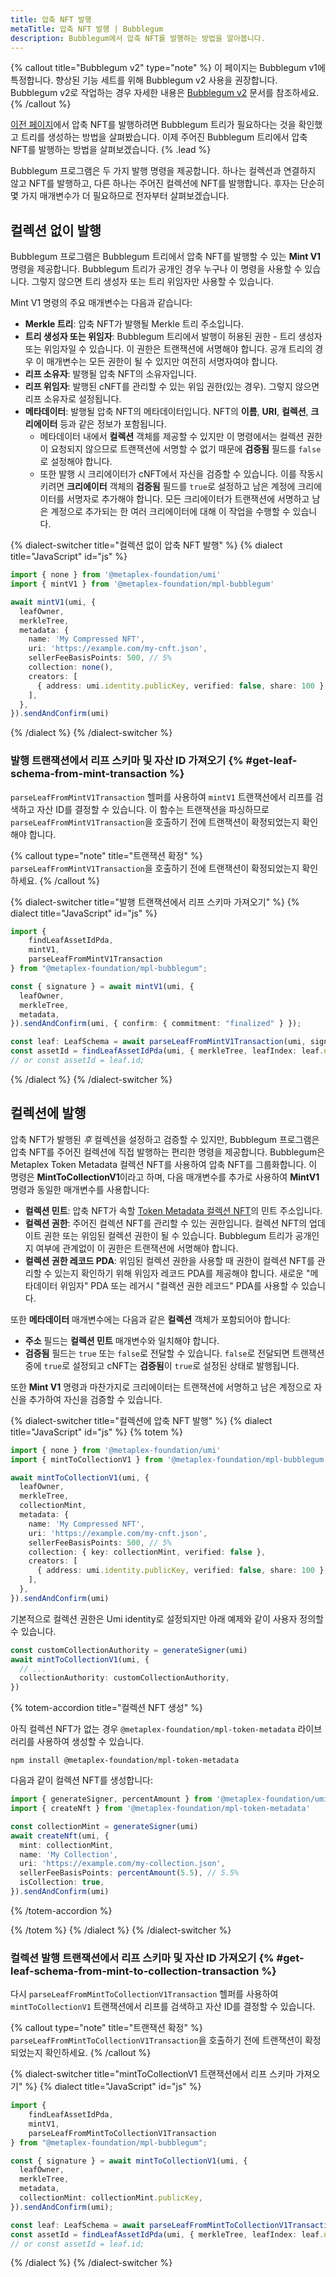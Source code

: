 ```yaml
---
title: 압축 NFT 발행
metaTitle: 압축 NFT 발행 | Bubblegum
description: Bubblegum에서 압축 NFT를 발행하는 방법을 알아봅니다.
---
```

{% callout title="Bubblegum v2" type="note" %}
이 페이지는 Bubblegum v1에 특정합니다. 향상된 기능 세트를 위해 Bubblegum v2 사용을 권장합니다. Bubblegum v2로 작업하는 경우 자세한 내용은 [Bubblegum v2](/bubblegum-v2/mint-cnfts) 문서를 참조하세요.
{% /callout %}

[이전 페이지](/bubblegum/create-trees)에서 압축 NFT를 발행하려면 Bubblegum 트리가 필요하다는 것을 확인했고 트리를 생성하는 방법을 살펴봤습니다. 이제 주어진 Bubblegum 트리에서 압축 NFT를 발행하는 방법을 살펴보겠습니다. {% .lead %}

Bubblegum 프로그램은 두 가지 발행 명령을 제공합니다. 하나는 컬렉션과 연결하지 않고 NFT를 발행하고, 다른 하나는 주어진 컬렉션에 NFT를 발행합니다. 후자는 단순히 몇 가지 매개변수가 더 필요하므로 전자부터 살펴보겠습니다.

## 컬렉션 없이 발행

Bubblegum 프로그램은 Bubblegum 트리에서 압축 NFT를 발행할 수 있는 **Mint V1** 명령을 제공합니다. Bubblegum 트리가 공개인 경우 누구나 이 명령을 사용할 수 있습니다. 그렇지 않으면 트리 생성자 또는 트리 위임자만 사용할 수 있습니다.

Mint V1 명령의 주요 매개변수는 다음과 같습니다:

- **Merkle 트리**: 압축 NFT가 발행될 Merkle 트리 주소입니다.
- **트리 생성자 또는 위임자**: Bubblegum 트리에서 발행이 허용된 권한 - 트리 생성자 또는 위임자일 수 있습니다. 이 권한은 트랜잭션에 서명해야 합니다. 공개 트리의 경우 이 매개변수는 모든 권한이 될 수 있지만 여전히 서명자여야 합니다.
- **리프 소유자**: 발행될 압축 NFT의 소유자입니다.
- **리프 위임자**: 발행된 cNFT를 관리할 수 있는 위임 권한(있는 경우). 그렇지 않으면 리프 소유자로 설정됩니다.
- **메타데이터**: 발행될 압축 NFT의 메타데이터입니다. NFT의 **이름**, **URI**, **컬렉션**, **크리에이터** 등과 같은 정보가 포함됩니다.
  - 메타데이터 내에서 **컬렉션** 객체를 제공할 수 있지만 이 명령에서는 컬렉션 권한이 요청되지 않으므로 트랜잭션에 서명할 수 없기 때문에 **검증됨** 필드를 `false`로 설정해야 합니다.
  - 또한 발행 시 크리에이터가 cNFT에서 자신을 검증할 수 있습니다. 이를 작동시키려면 **크리에이터** 객체의 **검증됨** 필드를 `true`로 설정하고 남은 계정에 크리에이터를 서명자로 추가해야 합니다. 모든 크리에이터가 트랜잭션에 서명하고 남은 계정으로 추가되는 한 여러 크리에이터에 대해 이 작업을 수행할 수 있습니다.

{% dialect-switcher title="컬렉션 없이 압축 NFT 발행" %}
{% dialect title="JavaScript" id="js" %}

```ts
import { none } from '@metaplex-foundation/umi'
import { mintV1 } from '@metaplex-foundation/mpl-bubblegum'

await mintV1(umi, {
  leafOwner,
  merkleTree,
  metadata: {
    name: 'My Compressed NFT',
    uri: 'https://example.com/my-cnft.json',
    sellerFeeBasisPoints: 500, // 5%
    collection: none(),
    creators: [
      { address: umi.identity.publicKey, verified: false, share: 100 },
    ],
  },
}).sendAndConfirm(umi)
```

{% /dialect %}
{% /dialect-switcher %}

### 발행 트랜잭션에서 리프 스키마 및 자산 ID 가져오기 {% #get-leaf-schema-from-mint-transaction %}

`parseLeafFromMintV1Transaction` 헬퍼를 사용하여 `mintV1` 트랜잭션에서 리프를 검색하고 자산 ID를 결정할 수 있습니다. 이 함수는 트랜잭션을 파싱하므로 `parseLeafFromMintV1Transaction`을 호출하기 전에 트랜잭션이 확정되었는지 확인해야 합니다.

{% callout type="note" title="트랜잭션 확정" %}
`parseLeafFromMintV1Transaction`을 호출하기 전에 트랜잭션이 확정되었는지 확인하세요.
{% /callout %}

{% dialect-switcher title="발행 트랜잭션에서 리프 스키마 가져오기" %}
{% dialect title="JavaScript" id="js" %}

```ts
import {
    findLeafAssetIdPda,
    mintV1,
    parseLeafFromMintV1Transaction
} from "@metaplex-foundation/mpl-bubblegum";

const { signature } = await mintV1(umi, {
  leafOwner,
  merkleTree,
  metadata,
}).sendAndConfirm(umi, { confirm: { commitment: "finalized" } });

const leaf: LeafSchema = await parseLeafFromMintV1Transaction(umi, signature);
const assetId = findLeafAssetIdPda(umi, { merkleTree, leafIndex: leaf.nonce });
// or const assetId = leaf.id;
```

{% /dialect %}
{% /dialect-switcher %}

## 컬렉션에 발행

압축 NFT가 발행된 _후_ 컬렉션을 설정하고 검증할 수 있지만, Bubblegum 프로그램은 압축 NFT를 주어진 컬렉션에 직접 발행하는 편리한 명령을 제공합니다. Bubblegum은 Metaplex Token Metadata 컬렉션 NFT를 사용하여 압축 NFT를 그룹화합니다. 이 명령은 **MintToCollectionV1**이라고 하며, 다음 매개변수를 추가로 사용하여 **MintV1** 명령과 동일한 매개변수를 사용합니다:

- **컬렉션 민트**: 압축 NFT가 속할 [Token Metadata 컬렉션 NFT](https://developers.metaplex.com/token-metadata/collections#creating-collection-nfts)의 민트 주소입니다.
- **컬렉션 권한**: 주어진 컬렉션 NFT를 관리할 수 있는 권한입니다. 컬렉션 NFT의 업데이트 권한 또는 위임된 컬렉션 권한이 될 수 있습니다. Bubblegum 트리가 공개인지 여부에 관계없이 이 권한은 트랜잭션에 서명해야 합니다.
- **컬렉션 권한 레코드 PDA**: 위임된 컬렉션 권한을 사용할 때 권한이 컬렉션 NFT를 관리할 수 있는지 확인하기 위해 위임자 레코드 PDA를 제공해야 합니다. 새로운 "메타데이터 위임자" PDA 또는 레거시 "컬렉션 권한 레코드" PDA를 사용할 수 있습니다.

또한 **메타데이터** 매개변수에는 다음과 같은 **컬렉션** 객체가 포함되어야 합니다:

- **주소** 필드는 **컬렉션 민트** 매개변수와 일치해야 합니다.
- **검증됨** 필드는 `true` 또는 `false`로 전달할 수 있습니다. `false`로 전달되면 트랜잭션 중에 `true`로 설정되고 cNFT는 **검증됨**이 `true`로 설정된 상태로 발행됩니다.

또한 **Mint V1** 명령과 마찬가지로 크리에이터는 트랜잭션에 서명하고 남은 계정으로 자신을 추가하여 자신을 검증할 수 있습니다.

{% dialect-switcher title="컬렉션에 압축 NFT 발행" %}
{% dialect title="JavaScript" id="js" %}
{% totem %}

```ts
import { none } from '@metaplex-foundation/umi'
import { mintToCollectionV1 } from '@metaplex-foundation/mpl-bubblegum'

await mintToCollectionV1(umi, {
  leafOwner,
  merkleTree,
  collectionMint,
  metadata: {
    name: 'My Compressed NFT',
    uri: 'https://example.com/my-cnft.json',
    sellerFeeBasisPoints: 500, // 5%
    collection: { key: collectionMint, verified: false },
    creators: [
      { address: umi.identity.publicKey, verified: false, share: 100 },
    ],
  },
}).sendAndConfirm(umi)
```

기본적으로 컬렉션 권한은 Umi identity로 설정되지만 아래 예제와 같이 사용자 정의할 수 있습니다.

```ts
const customCollectionAuthority = generateSigner(umi)
await mintToCollectionV1(umi, {
  // ...
  collectionAuthority: customCollectionAuthority,
})
```

{% totem-accordion title="컬렉션 NFT 생성" %}

아직 컬렉션 NFT가 없는 경우 `@metaplex-foundation/mpl-token-metadata` 라이브러리를 사용하여 생성할 수 있습니다.

```shell
npm install @metaplex-foundation/mpl-token-metadata
```

다음과 같이 컬렉션 NFT를 생성합니다:

```ts
import { generateSigner, percentAmount } from '@metaplex-foundation/umi'
import { createNft } from '@metaplex-foundation/mpl-token-metadata'

const collectionMint = generateSigner(umi)
await createNft(umi, {
  mint: collectionMint,
  name: 'My Collection',
  uri: 'https://example.com/my-collection.json',
  sellerFeeBasisPoints: percentAmount(5.5), // 5.5%
  isCollection: true,
}).sendAndConfirm(umi)
```

{% /totem-accordion %}

{% /totem %}
{% /dialect %}
{% /dialect-switcher %}

### 컬렉션 발행 트랜잭션에서 리프 스키마 및 자산 ID 가져오기 {% #get-leaf-schema-from-mint-to-collection-transaction %}

다시 `parseLeafFromMintToCollectionV1Transaction` 헬퍼를 사용하여 `mintToCollectionV1` 트랜잭션에서 리프를 검색하고 자산 ID를 결정할 수 있습니다.

{% callout type="note" title="트랜잭션 확정" %}
`parseLeafFromMintToCollectionV1Transaction`을 호출하기 전에 트랜잭션이 확정되었는지 확인하세요.
{% /callout %}

{% dialect-switcher title="mintToCollectionV1 트랜잭션에서 리프 스키마 가져오기" %}
{% dialect title="JavaScript" id="js" %}

```ts
import {
    findLeafAssetIdPda,
    mintV1,
    parseLeafFromMintToCollectionV1Transaction
} from "@metaplex-foundation/mpl-bubblegum";

const { signature } = await mintToCollectionV1(umi, {
  leafOwner,
  merkleTree,
  metadata,
  collectionMint: collectionMint.publicKey,
}).sendAndConfirm(umi);

const leaf: LeafSchema = await parseLeafFromMintToCollectionV1Transaction(umi, signature);
const assetId = findLeafAssetIdPda(umi, { merkleTree, leafIndex: leaf.nonce });
// or const assetId = leaf.id;
```

{% /dialect %}
{% /dialect-switcher %}
